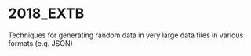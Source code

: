 # 2018_EXTB
Techniques for generating random data in very large data files in various formats (e.g. JSON)
